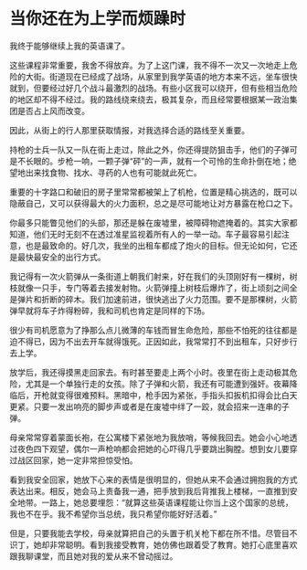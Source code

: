 # 当你还在为上学而烦躁时

我终于能够继续上我的英语课了。 

这些课程非常重要，我舍不得放弃。为了上这门课，我不得不一次又一次地走上危险的大街。街道现在已经成了战场，从家里到我学英语的地方本来不远，坐车很快就到，但要经过好几个战斗最激烈的战场。有些小区我可以绕开，但有些相当危险的地区却不得不经过。我的路线绕来绕去，极其复杂，而且经常要根据某一政治集团是否占上风而改变。 

因此，从街上的行人那里获取情报，对我选择合适的路线至关重要。 

持枪的士兵一队又一队在街上走过，除此之外，你还得提防狙击手，他们的子弹可是不长眼的。步枪一响，一颗子弹“砰”的一声，就有一个可怜的生命扑倒在地；绝望地出来找食物、找水、寻药的人也有可能就此死亡。 

重要的十字路口和破旧的房子里常常都被架上了机枪，位置是精心挑选的，既可以隐蔽自己，又可以获得最大的火力面积，总之是尽可能地让对方暴露在枪口之下。 

你最多只能瞥见他们的头部，那还是躲在废墟里，被障碍物遮掩着的。其实大家都知道，他们无时无刻不在透过准星监视着所有人的一举一动。车子最容易引起注意，也是最致命的。好几次，我坐的出租车都成了炮火的目标。但无论如何，它还是最快最安全的出行方式。 

我记得有一次火箭弹从一条街道上朝我们射来，好在我们的头顶刚好有一棵树，树枝就像一只手，专门等着去接发射物。火箭弹撞上树枝后爆炸了，街上顷刻之间全是弹片和折断的碎木。我们加速前进，很快逃出了火力范围。要不是那棵树，火箭弹早就将车子炸得粉碎，我和司机也肯定是同样的下场。 

很少有司机愿意为了挣那么点儿微薄的车钱而冒生命危险，那些不怕死的往往都是迫不得已，因为不出去开车就得饿死。正因如此，我常常打不到出租车，只好步行去上学。 

放学后，我还得摸黑走回家去。有时甚至要走上两个小时。夜里在街上走动极其危险，尤其是一个单独行走的女孩。除了子弹和火箭，我还有可能遭到强奸。夜幕降临后，开枪就变得很难预料。黑暗中，枪手因为紧张，手指头扣扳机扣得会比白天更紧。只要一发出响亮的脚步声或者是在废墟中绊了一跤，就会招来一连串的子弹。 

母亲常常穿着蒙面长袍，在公寓楼下紧张地为我放哨，等候我回去。她会小心地透过夜色四下观望，偶尔一声枪响都会把她的心吓得几乎要跳出胸膛。想到女儿要穿过战区回家，她一定非常担惊受怕。 

看到我安全回家，她放下心来的表情是很明显的，但她从来不会通过拥抱我的方式表达出来。相反，她会马上责备我一通，把手放到我后背推我上楼梯，一直推到安全地带。一路上，她总要埋怨：“就算这些英语课程能让你当上这个国家的总统，我也不在乎。我不希望你当总统，我只希望你能好好活着。” 

但是，只要我能去学校，母亲就算把自己的头置于机关枪下都在所不惜。尽管目不识丁，她却非常聪明。看到我接受教育，她仿佛也跟着受了教育。她打心底里喜欢跟我聊课堂，而且她对我的爱从来不曾动摇过。